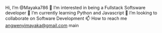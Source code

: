  Hi, I’m @Mayaka786
👀 I’m interested in being a Fullstack Softsware developer
🌱 I’m currently learning Python and Javascript
💞️ I’m looking to collaborate on Software Development
📫 How to reach me angwenyimayaka@gmail.com
 main

<!---
Mayaka786/Mayaka786 is a ✨ special ✨ repository because its `README.md` (this file) appears on your GitHub profile.
You can click the Preview link to take a look at your changes.
--->
